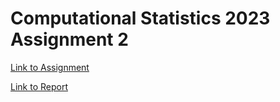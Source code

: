 # Computational Statistics 2023 Assignment 2

[Link to Assignment](https://github.com/Zianor/computational-statistics-2/blob/master/assignment_02.pdf)

[Link to Report](https://github.com/Zianor/computational-statistics-2/blob/master/report_assignment02.pdf)